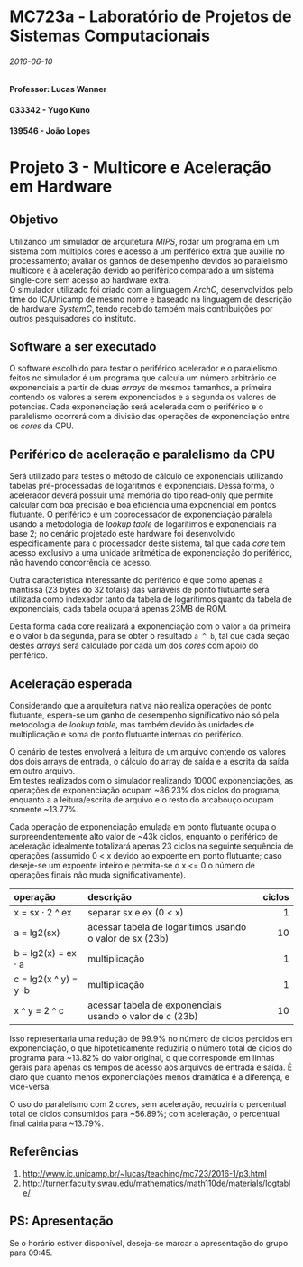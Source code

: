 MC723a - Laboratório de Projetos de Sistemas Computacionais
====
###### 2016-06-10
#### Professor: Lucas Wanner
#### 033342 - Yugo Kuno
#### 139546 - João Lopes

Projeto 3 - Multicore e Aceleração em Hardware
====

## Objetivo
Utilizando um simulador de arquitetura _MIPS_, rodar um programa em um sistema com múltiplos cores e acesso a um periférico extra que auxilie no processamento; avaliar os ganhos de desempenho devidos ao paralelismo multicore e à aceleração devido ao periférico comparado a um sistema single-core sem acesso ao hardware extra.  
O simulador utilizado foi criado com a linguagem _ArchC_, desenvolvidos pelo time do IC/Unicamp de mesmo nome e baseado na linguagem de descrição de hardware _SystemC_, tendo recebido também mais contribuições por outros pesquisadores do instituto.  

## Software a ser executado
O software escolhido para testar o periférico acelerador e o paralelismo feitos no simulador é um programa que calcula um número arbitrário de exponenciais a partir de duas _arrays_ de mesmos tamanhos, a primeira contendo os valores a serem exponenciados e a segunda os valores de potencias. Cada exponenciação será acelerada com o periférico e o paralelismo ocorrerá com a divisão das operações de exponenciação entre os _cores_ da CPU.  

## Periférico de aceleração e paralelismo da CPU
Será utilizado para testes o método de cálculo de exponenciais utilizando tabelas pré-processadas de logaritmos e exponenciais. Dessa forma, o acelerador deverá possuir uma memória do tipo read-only que permite calcular com boa precisão e boa eficiência uma exponencial em pontos flutuante. O periférico é um coprocessador de exponenciação paralela usando a metodologia de _lookup table_ de logarítimos e exponenciais na base 2; no cenário projetado este hardware foi desenvolvido especificamente para o processador deste sistema, tal que cada _core_ tem acesso exclusivo a uma unidade aritmética de exponenciação do periférico, não havendo concorrência de acesso.  

Outra característica interessante do periférico é que como apenas a mantissa (23 bytes do 32 totais) das variáveis de ponto flutuante será utilizada como indexador tanto da tabela de logarítimos quanto da tabela de exponenciais, cada tabela ocupará apenas 23MB de ROM.

Desta forma cada core realizará a exponenciação com o valor `a` da primeira e o valor `b` da segunda, para se obter o resultado `a ^ b`, tal que cada seção destes _arrays_ será calculado por cada um dos _cores_ com apoio do periférico.  

## Aceleração esperada
Considerando que a arquitetura nativa não realiza operações de ponto flutuante, espera-se um ganho de desempenho significativo não só pela metodologia de _lookup table_, mas também devido às unidades de multiplicação e soma de ponto flutuante internas do periférico.  

O cenário de testes envolverá a leitura de um arquivo contendo os valores dos dois arrays de entrada, o cálculo do array de saída e a escrita da saída em outro arquivo.  
Em testes realizados com o simulador realizando 10000 exponenciações, as operações de exponenciação ocupam ~86.23% dos ciclos do programa, enquanto a a leitura/escrita de arquivo e o resto do arcabouço ocupam somente ~13.77%.  

Cada operação de exponenciação emulada em ponto flutuante ocupa o surpreendentemente alto valor de ~43k ciclos, enquanto o periférico de aceleração idealmente totalizará apenas 23 ciclos na seguinte sequência de operações (assumido 0 < x devido ao expoente em ponto flutuante; caso deseje-se um expoente inteiro e permita-se o x <= 0 o número de operações finais não muda significativamente).  

|operação|descrição|ciclos|
|:---|:---|---:|
|x = sx · 2 ^ ex|separar sx e ex (0 < x)|1|
|a = lg2(sx)|acessar tabela de logarítimos usando o valor de sx (23b)|10|
|b = lg2(x) = ex · a|multiplicação|1|
|c = lg2(x ^ y) = y ·b|multiplicação|1|
|x ^ y = 2 ^ c|acessar tabela de exponenciais usando o valor de c (23b)|10|

Isso representaria uma redução de 99.9% no número de ciclos perdidos em exponenciação, o que hipoteticamente reduziria o número total de ciclos do programa para ~13.82% do valor original, o que corresponde em linhas gerais para apenas os tempos de acesso aos arquivos de entrada e saída. É claro que quanto menos exponenciações menos dramática é a diferença, e vice-versa.  

O uso do paralelismo com 2 _cores_, sem aceleração, reduziria o percentual total de ciclos consumidos para ~56.89%; com aceleração, o percentual final cairia para ~13.79%.  

## Referências
1. http://www.ic.unicamp.br/~lucas/teaching/mc723/2016-1/p3.html
2. http://turner.faculty.swau.edu/mathematics/math110de/materials/logtable/

## PS: Apresentação
Se o horário estiver disponível, deseja-se marcar a apresentação do grupo para 09:45.  


